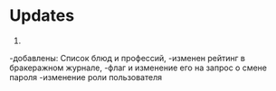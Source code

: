 # Updates
1.
-добавлены: Список блюд и профессий,
-изменен рейтинг в бракеражном журнале,
-флаг и изменение его на запрос о смене пароля
-изменение роли пользователя
